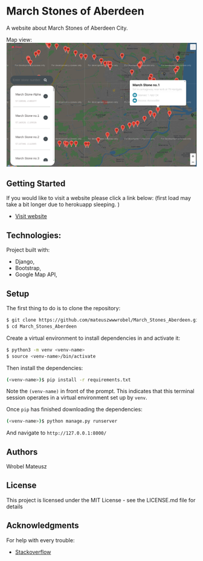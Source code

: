 
# March Stones of Aberdeen

A website about March Stones of Aberdeen City. 

Map view:
![Window view](https://github.com/mateuszwwwrobel/March_Stones_Aberdeen/blob/master/static/img/preview.png)

## Getting Started

If you would like to visit a website please click a link below:
(first load may take a bit longer due to herokuapp sleeping.
)
* [Visit website](https://march-stones-aberdeen.herokuapp.com/)

## Technologies:

Project built with:
- Django,
- Bootstrap,
- Google Map API,

## Setup

The first thing to do is to clone the repository:

```sh
$ git clone https://github.com/mateuszwwwrobel/March_Stones_Aberdeen.git
$ cd March_Stones_Aberdeen
```

Create a virtual environment to install dependencies in and activate it:

```sh
$ python3 -m venv <venv-name>
$ source <venv-name>/bin/activate
```

Then install the dependencies:

```sh
(<venv-name>)$ pip install -r requirements.txt
```
Note the `(venv-name)` in front of the prompt. This indicates that this terminal
session operates in a virtual environment set up by `venv`.

Once `pip` has finished downloading the dependencies:
```sh
(<venv-name>)$ python manage.py runserver
```
And navigate to `http://127.0.0.1:8000/`


## Authors

Wrobel Mateusz

## License

This project is licensed under the MIT License - see the LICENSE.md file for details

## Acknowledgments

For help with every trouble:
* [Stackoverflow](https://stackoverflow.com/)
